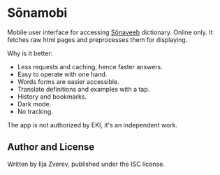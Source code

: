 # Sõnamobi

Mobile user interface for accessing [Sõnaveeb](https://sonaveeb.ee/) dictionary.
Online only. It fetches raw html pages and preprocesses them for displaying.

Why is it better:

* Less requests and caching, hence faster answers.
* Easy to operate with one hand.
* Words forms are easier accessible.
* Translate definitions and examples with a tap.
* History and bookmarks.
* Dark mode.
* No tracking.

The app is not authorized by EKI, it's an independent work.

## Author and License

Written by Ilja Zverev, published under the ISC license.
